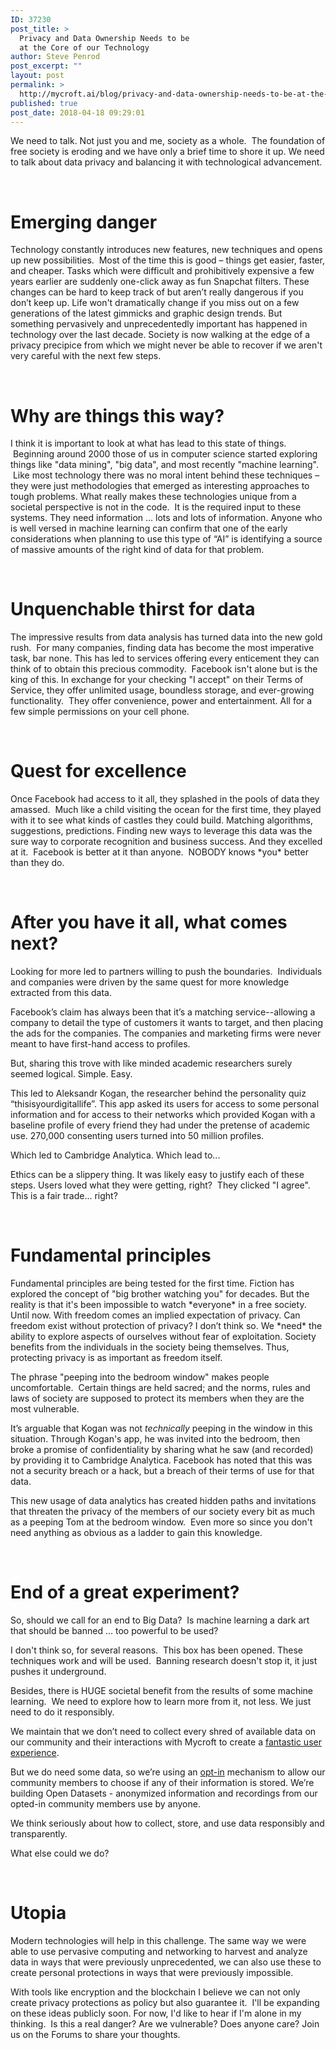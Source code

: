 ```yaml
---
ID: 37230
post_title: >
  Privacy and Data Ownership Needs to be
  at the Core of our Technology
author: Steve Penrod
post_excerpt: ""
layout: post
permalink: >
  http://mycroft.ai/blog/privacy-and-data-ownership-needs-to-be-at-the-core-of-our-technology/
published: true
post_date: 2018-04-18 09:29:01
---
```

<span style="font-weight: 400;">We need to talk. Not just you and me, society as a whole.  The foundation of free society is eroding and we have only a brief time to shore it up. </span>We need to talk about data privacy and balancing it with technological advancement.

&nbsp;
<h1>Emerging danger</h1>
<span style="font-weight: 400;">Technology constantly introduces new features, new techniques and opens up new possibilities.  Most of the time this is good – things get easier, faster, and cheaper. Tasks which were difficult and prohibitively expensive a few years earlier are suddenly one-click away as fun Snapchat filters.</span><span style="font-weight: 400;">
</span><span style="font-weight: 400;">
</span><span style="font-weight: 400;">These changes can be hard to keep track of but aren’t really dangerous if you don’t keep up. Life won't dramatically change if you miss out on a few generations of the latest gimmicks and graphic design trends.</span><span style="font-weight: 400;">
</span><span style="font-weight: 400;">
</span><span style="font-weight: 400;">But something pervasively and unprecedentedly important has happened in technology over the last decade. Society is now walking at the edge of a privacy precipice from which we might never be able to recover if we aren't very careful with the next few steps.</span>

&nbsp;
<h1>Why are things this way?</h1>
<span style="font-weight: 400;">I think it is important to look at what has lead to this state of things.  Beginning around 2000 those of us in computer science started exploring things like "data mining", "big data", and most recently "machine learning".  Like most technology there was no moral intent behind these techniques – they were just methodologies that emerged as interesting approaches to tough problems.</span><span style="font-weight: 400;">
</span><span style="font-weight: 400;">
</span><span style="font-weight: 400;">What really makes these technologies unique from a societal perspective is not in the code.  It is the required input to these systems. They need information … lots and lots of information.</span><span style="font-weight: 400;">
</span><span style="font-weight: 400;">
</span><span style="font-weight: 400;">Anyone who is well versed in machine learning can confirm that one of the early considerations when planning to use this type of “AI” is identifying a source of massive amounts of the right kind of data for that problem.</span>

&nbsp;
<h1>Unquenchable thirst for data</h1>
<span style="font-weight: 400;">The impressive results from data analysis has turned data into the new gold rush.  For many companies, finding data has become the most imperative task, bar none.</span><span style="font-weight: 400;">
</span><span style="font-weight: 400;">
</span><span style="font-weight: 400;">This has led to services offering every enticement they can think of to obtain this precious commodity.  Facebook isn't alone but is the king of this. In exchange for your checking "I accept" on their Terms of Service, they offer unlimited usage, boundless storage, and ever-growing functionality.  They offer convenience, power and entertainment. All for a few simple permissions on your cell phone.</span>

&nbsp;
<h1>Quest for excellence</h1>
<span style="font-weight: 400;">Once Facebook had access to it all, they splashed in the pools of data they amassed.  Much like a child visiting the ocean for the first time, they played with it to see what kinds of castles they could build. Matching algorithms, suggestions, predictions. Finding new ways to leverage this data was the sure way to corporate recognition and business success.</span><span style="font-weight: 400;">
</span><span style="font-weight: 400;">
</span><span style="font-weight: 400;">And they excelled at it.  Facebook is better at it than anyone.  NOBODY knows *you* better than they do.</span>

&nbsp;
<h1>After you have it all, what comes next?</h1>
<span style="font-weight: 400;">Looking for more led to partners willing to push the boundaries.  Individuals and companies were driven by the same quest for more knowledge extracted from this data.</span>

<span style="font-weight: 400;">Facebook’s claim has always been that it’s a matching service--allowing a company to detail the type of customers it wants to target, and then placing the ads for the companies. The companies and marketing firms were never meant to have first-hand access to profiles.</span>

<span style="font-weight: 400;">But, sharing this trove with like minded academic researchers surely seemed logical. Simple. Easy.</span>

<span style="font-weight: 400;">This led to Aleksandr Kogan, the researcher behind the personality quiz “thisisyourdigitallife”. This app asked its users for access to some personal information and for access to their networks which provided Kogan with a baseline profile of every friend they had under the pretense of academic use. 270,000 consenting users turned into 50 million profiles.</span>

<span style="font-weight: 400;">Which led to Cambridge Analytica. Which lead to...</span>

<span style="font-weight: 400;">Ethics can be a slippery thing. It was likely easy to justify each of these steps. Users loved what they were getting, right?  They clicked "I agree". This is a fair trade... right?</span>

&nbsp;
<h1>Fundamental principles</h1>
<span style="font-weight: 400;">Fundamental principles are being tested for the first time. Fiction has explored the concept of "big brother watching you" for decades. But the reality is that it's been impossible to watch *everyone* in a free society. Until now.</span><span style="font-weight: 400;">
</span><span style="font-weight: 400;">
</span><span style="font-weight: 400;">With freedom comes an implied expectation of privacy. Can freedom exist without protection of privacy? I don’t think so. We *need* the ability to explore aspects of ourselves without fear of exploitation. Society benefits from the individuals in the society being themselves. Thus, protecting privacy is as important as freedom itself.</span>

<span style="font-weight: 400;">The phrase "peeping into the bedroom window" makes people uncomfortable.  Certain things are held sacred; and the norms, rules and laws of society are supposed to protect its members when they are the most vulnerable.</span>

<span style="font-weight: 400;">It’s arguable that Kogan was not <em>technically</em> peeping in the window in this situation. Through Kogan's app, he was invited into the bedroom, then broke a promise of confidentiality by sharing what he saw (and recorded) by providing it to Cambridge Analytica. Facebook has noted that this was not a security breach or a hack, but a breach of their terms of use for that data.</span>

<span style="font-weight: 400;">This new usage of data analytics has created hidden paths and invitations that threaten the privacy of the members of our society every bit as much as a peeping Tom at the bedroom window.  Even more so since you don't need anything as obvious as a ladder to gain this knowledge.</span>

&nbsp;
<h1>End of a great experiment?</h1>
<span style="font-weight: 400;">So, should we call for an end to Big Data?  Is machine learning a dark art that should be banned ... too powerful to be used?</span>

<span style="font-weight: 400;">I don't think so, for several reasons.  This box has been opened. These techniques work and will be used.  Banning research doesn't stop it, it just pushes it underground.</span>

<span style="font-weight: 400;">Besides, there is HUGE societal benefit from the results of some machine learning.  We need to explore how to learn more from it, not less. We just need to do it responsibly.</span>

<span style="font-weight: 400;">We maintain that we don’t need to collect every shred of available data on our community and their interactions with Mycroft to create a </span><a href="https://mycroft.ai/blog/usability-vs-privacy-keeping-things-in-balance/" target="_blank" rel="noopener"><span style="font-weight: 400;">fantastic user experience</span></a><span style="font-weight: 400;">.</span>

<span style="font-weight: 400;">But we do need some data, so we’re using an </span><a href="https://mycroft.ai/blog/privacy-machine-learning-open-data-set-opt-feature/" target="_blank" rel="noopener"><span style="font-weight: 400;">opt-in</span></a><span style="font-weight: 400;"> mechanism to allow our community members to choose if any of their information is stored. We’re building Open Datasets - anonymized information and recordings from our opted-in community members use by anyone. </span>

<span style="font-weight: 400;">We think seriously about how to collect, store, and use data responsibly and transparently.</span>

<span style="font-weight: 400;">What else could we do?</span>

&nbsp;
<h1>Utopia</h1>
<span style="font-weight: 400;">Modern technologies will help in this challenge. The same way we were able to use pervasive computing and networking to harvest and analyze data in ways that were previously unprecedented, we can also use these to create personal protections in ways that were previously impossible.</span>

<span style="font-weight: 400;">With tools like encryption and the blockchain I believe we can not only create privacy protections as policy but also guarantee it.  I'll be expanding on these ideas publicly soon.</span><span style="font-weight: 400;">
</span><span style="font-weight: 400;">
</span><span style="font-weight: 400;">For now, I'd like to hear if I'm alone in my thinking.  Is this a real danger? Are we vulnerable? Does anyone care?</span><span style="font-weight: 400;">
</span><span style="font-weight: 400;">
</span><span style="font-weight: 400;">Join us on the Forums to share your thoughts.</span>